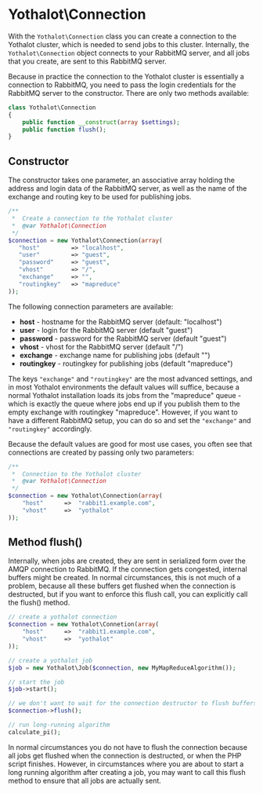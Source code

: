 # Yothalot\Connection

With the `Yothalot\Connection` class you can create a connection to the
Yothalot cluster, which is needed to send jobs to this cluster. Internally, the 
`Yothalot\Connection` object connects to your RabbitMQ server, and all jobs
that you create, are sent to this RabbitMQ server.

Because in practice the connection to the Yothalot cluster is essentially
a connection to RabbitMQ, you need to pass the login credentials for the
RabbitMQ server to the constructor. There are only two methods available:

```php
class Yothalot\Connection
{
    public function __construct(array $settings);
    public function flush();
}
```


## Constructor

The constructor takes one parameter, an associative array holding the
address and login data of the RabbitMQ server, as well as the name of
the exchange and routing key to be used for publishing jobs.

```php
/**
 *  Create a connection to the Yothalot cluster
 *  @var Yothalot\Connection
 */
$connection = new Yothalot\Connection(array(
   "host"         => "localhost",
   "user"         => "guest",
   "password"     => "guest",
   "vhost"        => "/",
   "exchange"     => "",
   "routingkey"   => "mapreduce"
)); 
```

The following connection parameters are available:

* **host**          - hostname for the RabbitMQ server (default: "localhost")
* **user**          - login for the RabbitMQ server (default "guest")
* **password**      - password for the RabbitMQ server (default "guest")
* **vhost**         - vhost for the RabbitMQ server (default "/")
* **exchange**      - exchange name for publishing jobs (default "")
* **routingkey**    - routingkey for publishing jobs (default "mapreduce")

The keys `"exchange"` and `"routingkey"` are the most advanced settings, and in 
most Yothalot environments the default values will suffice, because a normal 
Yothalot installation loads its jobs from the "mapreduce" queue - which is 
exactly the queue where jobs end up if you publish them to the empty exchange 
with routingkey "mapreduce". However, if you want to have a different RabbitMQ 
setup, you can do so and set the `"exchange"` and `"routingkey"` accordingly.

Because the default values are good for most use cases, you often see that
connections are created by passing only two parameters:

```php
/**
 *  Connection to the Yothalot cluster
 *  @var Yothalot\Connection
 */
$connection = new Yothalot\Connection(array(
    "host"      =>  "rabbit1.example.com",
    "vhost"     =>  "yothalot"
));
```

## Method flush()

Internally, when jobs are created, they are sent in serialized form over the 
AMQP connection to RabbitMQ. If the connection gets congested, internal buffers 
might be created. In normal circumstances, this is not much of a problem, 
because all these buffers get flushed when the connection is destructed, but if 
you want to enforce this flush call, you can explicitly call the flush() method.

```php
// create a yothalot connection
$connection = new Yothalot\Connetion(array(
    "host"      =>  "rabbit1.example.com",
    "vhost"     =>  "yothalot"
));

// create a yothalot job
$job = new Yothalot\Job($connection, new MyMapReduceAlgorithm());

// start the job
$job->start();

// we don't want to wait for the connection destructor to flush buffers
$connection->flush();

// run long-running algorithm
calculate_pi();
```

In normal circumstances you do not have to flush the connection because
all jobs get flushed when the connection is destructed, or when the
PHP script finishes. However, in circumstances where you are about to
start a long running algorithm after creating a job, you may want to
call this flush method to ensure that all jobs are actually sent.
